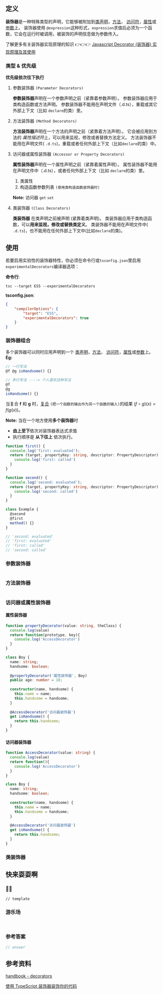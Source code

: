 ## 定义 <Badge text='WIP' type='warning' />

**装饰器**是一种特殊类型的声明，它能够被附加到[类声明](http://www.tslang.cn/docs/handbook/decorators.html#class-decorators)，[方法](http://www.tslang.cn/docs/handbook/decorators.html#method-decorators)， [访问符](http://www.tslang.cn/docs/handbook/decorators.html#accessor-decorators)，[属性](http://www.tslang.cn/docs/handbook/decorators.html#property-decorators)或[参数](http://www.tslang.cn/docs/handbook/decorators.html#parameter-decorators)上。 装饰器使用 `@expression`这种形式，`expression`求值后必须为一个函数，它会在运行时被调用，被装饰的声明信息做为参数传入。

了解更多有关装饰器实现原理的知识 👉👉👉 [Javascript Decorator (装饰器) 实现原理及其使用](https://rain120.github.io/study-notes/#/notes/javascript/key-concept/decorator?id=javascript-decorator-装饰器-实现原理及其使用)

### 类型 & 优先级

**优先级依次往下执行**

1. 参数装饰器 `(Parameter Decorators)` 

   **参数装饰器**声明在一个参数声明之前（紧靠着参数声明）。 参数装饰器应用于类构造函数或方法声明。 参数装饰器不能用在声明文件（.d.ts），重载或其它外部上下文（比如 `declare`的类）里。

2. 方法装饰器 `(Method Decorators)`

   **方法装饰器**声明在一个方法的声明之前（紧靠着方法声明）。 它会被应用到方法的 *属性描述符*上，可以用来监视，修改或者替换方法定义。 方法装饰器不能用在声明文件( `.d.ts`)，重载或者任何外部上下文（比如`declare`的类）中。

3. 访问器或属性装饰器 `(Accessor or Property Decorators)`

   **属性装饰器**声明在一个属性声明之前（紧靠着属性声明）。 属性装饰器不能用在声明文件中（.d.ts），或者任何外部上下文（比如 `declare`的类）里。

   1. 类属性
   2. 构造函数参数列表 `(使用类构造函数装饰器时)`

   **Note:** 访问器 `get`  `set`

4. 类装饰器 `(Class Decorators)`

   **类装饰器** 在类声明之前被声明 (紧靠着类声明)。 类装饰器应用于类构造函数，可以**用来监视，修改或替换类定义**。 类装饰器不能用在声明文件中( `.d.ts`)，也不能用在任何外部上下文中(比如`declare`的类)。

## 使用

若要启用实验性的装饰器特性，你必须在命令行或`tsconfig.json`里启用`experimentalDecorators`编译器选项：

**命令行**:

```shell
tsc --target ES5 --experimentalDecorators
```

**tsconfig.json**:

```json
{
    "compilerOptions": {
        "target": "ES5",
        "experimentalDecorators": true
    }
}
```

### 装饰器组合

多个装饰器可以同时应用声明到一个 [类声明](http://www.tslang.cn/docs/handbook/decorators.html#class-decorators)，[方法](http://www.tslang.cn/docs/handbook/decorators.html#method-decorators)， [访问符](http://www.tslang.cn/docs/handbook/decorators.html#accessor-decorators)，[属性](http://www.tslang.cn/docs/handbook/decorators.html#property-decorators)或[参数](http://www.tslang.cn/docs/handbook/decorators.html#parameter-decorators)上。**Eg:**

```ts
// 一行写法
@f @g isHandsome() {}

// 多行写法 ----> 个人喜欢这种写法
@f
@g
isHandsome() {}
```

当复合 **f** 和 **g** 时，[复合](https://zh.wikipedia.org/wiki/%E5%A4%8D%E5%90%88%E5%87%BD%E6%95%B0) `(把一个函数的输出作为另一个函数的输入)`的结果 $(f ∘ g)(x) = f(g(x))$。

**Note:** 当在一个地方使用**多个装饰器**时

- **由上至下**依次对装饰器表达式求值
- 执行顺序是 **从下往上** 依次执行。

```ts
function first() {
  console.log('first: evaluated');
  return (target, propertyKey: string, descriptor: PropertyDescriptor) => {
    console.log('first: called')
  }
}

function second() {
  console.log('second: evaluated');
  return (target, propertyKey: string, descriptor: PropertyDescriptor) => {
    console.log('second: called')
  }
}

class Example {
  @second
  @first
  method() {}
}

// 'second: evaluated'
// 'first: evaluated'
// 'first: called'
// 'second: called'
```

### 参数装饰器

```ts

```



### 方法装饰器

```ts

```



### 访问器或属性装饰器

#### 属性装饰器

```ts
function propertyDecorator(value: string, theClass) {
  console.log(value)
  return function(prototype, key){
    console.log('AccessDecorator')
  }
}

class Boy {
  name: string;
  handsome: boolean;
  
  @propertyDecorator('属性装饰器', Boy)
  public age: number = 18;
  
  constructor(name, handsome) {
    this.name = name;
    this.handsome = handsome;
  }
  
  @AccessDecorator('访问器装饰器')
  get isHandsome() {
    return this.handsome;
  }
}
```



#### 访问器装饰器

```ts
function AccessDecorator(value: string) {
  console.log(value)
  return function(){
    console.log('AccessDecorator')
  }
}

class Boy {
  name: string;
  handsome: boolean;
  
  constructor(name, handsome) {
    this.name = name;
    this.handsome = handsome;
  }
  
  @AccessDecorator('访问器装饰器')
  get isHandsome() {
    return this.handsome;
  }
}
```

### 类装饰器

## 快来耍耍啊

### 🌰🌰

<!-- 题目 -->

```
// template
```

### 游乐场

<br />

<Editor
  value='// enjoy yourself'
/>

### 参考答案

```ts
// answer
```

## 参考资料

[handbook - decorators](https://www.typescriptlang.org/docs/handbook/decorators.html)

[使用 TypeScript 装饰器装饰你的代码](https://codeburst.io/decorate-your-code-with-typescript-decorators-5be4a4ffecb4)